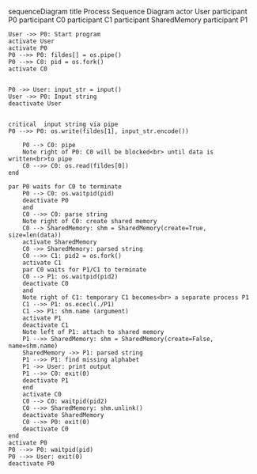 sequenceDiagram title Process Sequence Diagram
    actor User
    participant P0
    participant C0
    participant C1
    participant SharedMemory
    participant P1

    User ->> P0: Start program
    activate User
    activate P0
    P0 -->> P0: fildes[] = os.pipe()
    P0 -->> C0: pid = os.fork()
    activate C0

    
    P0 ->> User: input_str = input()
    User ->> P0: Input string
    deactivate User
    

    critical  input string via pipe
    P0 -->> P0: os.write(fildes[1], input_str.encode())
        
        P0 --> C0: pipe
        Note right of P0: C0 will be blocked<br> until data is written<br>to pipe
        C0 -->> C0: os.read(fildes[0])
    end

    par P0 waits for C0 to terminate
        P0 --> C0: os.waitpid(pid)
        deactivate P0
        and
        C0 -->> C0: parse string
        Note right of C0: create shared memory
        C0 --> SharedMemory: shm = SharedMemory(create=True, size=len(data))
        activate SharedMemory
        C0 ->> SharedMemory: parsed string
        C0 -->> C1: pid2 = os.fork()
        activate C1
        par C0 waits for P1/C1 to terminate
        C0 --> P1: os.waitpid(pid2)
        deactivate C0
        and
        Note right of C1: temporary C1 becomes<br> a separate process P1
        C1 -->> P1: os.ececl(./P1)
        C1 ->> P1: shm.name (argument)
        activate P1
        deactivate C1
        Note left of P1: attach to shared memory
        P1 -->> SharedMemory: shm = SharedMemory(create=False, name=shm.name)
        SharedMemory ->> P1: parsed string
        P1 -->> P1: find missing alphabet
        P1 ->> User: print output
        P1 -->> C0: exit(0)
        deactivate P1
        end
        activate C0
        C0 --> C0: waitpid(pid2)
        C0 -->> SharedMemory: shm.unlink()
        deactivate SharedMemory
        C0 -->> P0: exit(0)
        deactivate C0
    end
    activate P0
    P0 -->> P0: waitpid(pid)
    P0 -->> User: exit(0)
    deactivate P0
    
    

